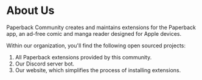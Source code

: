 # About Us

Paperback Community creates and maintains extensions for the Paperback app, an ad-free comic and manga reader designed for Apple devices.

Within our organization, you'll find the following open sourced projects:

1. All Paperback extensions provided by this community.
2. Our Discord server bot.
3. Our website, which simplifies the process of installing extensions.

